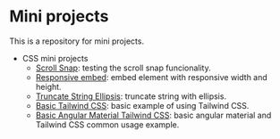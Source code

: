 # Mini projects

This is a repository for mini projects.

- CSS mini projects
   - [Scroll Snap](css-scroll-snap): testing the scroll snap funcionality.
   - [Responsive embed](responsive-embed): embed element with responsive width and height.
   - [Truncate String Ellipsis](truncate-string-ellipsis): truncate string with ellipsis.
   - [Basic Tailwind CSS](basic-tailwind-css): basic example of using Tailwind CSS.
   - [Basic Angular Material Tailwind CSS](basic-angular-material-tailwind-css): basic angular material and Tailwind CSS common usage example.

